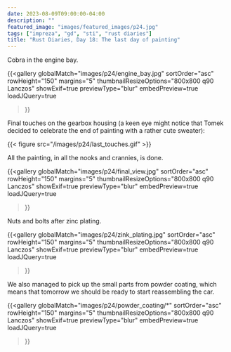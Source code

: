 ```yaml
---
date: 2023-08-09T09:00:00-04:00
description: ""
featured_image: "images/featured_images/p24.jpg"
tags: ["impreza", "gd", "sti", "rust diaries"]
title: "Rust Diaries, Day 18: The last day of painting"
---
```


Cobra in the engine bay.

{{<gallery
    globalMatch="images/p24/engine_bay.jpg"
    sortOrder="asc"
    rowHeight="150"
    margins="5"
    thumbnailResizeOptions="800x800 q90 Lanczos"
    showExif=true
    previewType="blur"
    embedPreview=true
    loadJQuery=true
>}}

Final touches on the gearbox housing (a keen eye might notice that Tomek
decided to celebrate the end of painting with a rather cute sweater):

{{< figure src="/images/p24/last_touches.gif" >}}

All the painting, in all the nooks and crannies, is done.

{{<gallery
    globalMatch="images/p24/final_view.jpg"
    sortOrder="asc"
    rowHeight="150"
    margins="5"
    thumbnailResizeOptions="800x800 q90 Lanczos"
    showExif=true
    previewType="blur"
    embedPreview=true
    loadJQuery=true
>}}

Nuts and bolts after zinc plating.

{{<gallery
    globalMatch="images/p24/zink_plating.jpg"
    sortOrder="asc"
    rowHeight="150"
    margins="5"
    thumbnailResizeOptions="800x800 q90 Lanczos"
    showExif=true
    previewType="blur"
    embedPreview=true
    loadJQuery=true
>}}

We also managed to pick up the small parts from powder coating, which means
that tomorrow we should be ready to start reassembling the car.

{{<gallery
    globalMatch="images/p24/powder_coating/*"
    sortOrder="asc"
    rowHeight="150"
    margins="5"
    thumbnailResizeOptions="800x800 q90 Lanczos"
    showExif=true
    previewType="blur"
    embedPreview=true
    loadJQuery=true
>}}
